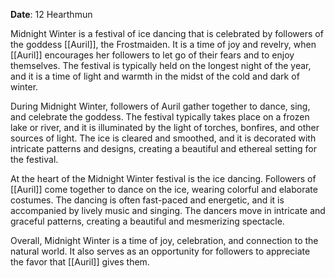 **Date**: 12 Hearthmun

Midnight Winter is a festival of ice dancing that is celebrated by followers of the goddess [[Auril]], the Frostmaiden. It is a time of joy and revelry, when [[Auril]] encourages her followers to let go of their fears and to enjoy themselves. The festival is typically held on the longest night of the year, and it is a time of light and warmth in the midst of the cold and dark of winter.

During Midnight Winter, followers of Auril gather together to dance, sing, and celebrate the goddess. The festival typically takes place on a frozen lake or river, and it is illuminated by the light of torches, bonfires, and other sources of light. The ice is cleared and smoothed, and it is decorated with intricate patterns and designs, creating a beautiful and ethereal setting for the festival.

At the heart of the Midnight Winter festival is the ice dancing. Followers of [[Auril]] come together to dance on the ice, wearing colorful and elaborate costumes. The dancing is often fast-paced and energetic, and it is accompanied by lively music and singing. The dancers move in intricate and graceful patterns, creating a beautiful and mesmerizing spectacle.

Overall, Midnight Winter is a time of joy, celebration, and connection to the natural world. It also serves as an opportunity for followers to appreciate the favor that [[Auril]] gives them.